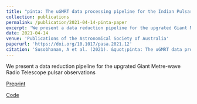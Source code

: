 ```yaml
---
title: "pinta: The uGMRT data processing pipeline for the Indian Pulsar Timing Array"
collection: publications
permalink: /publication/2021-04-14-pinta-paper
excerpt: 'We present a data reduction pipeline for the upgrated Giant Metre-wave Radio Telescope pulsar observations.'
date: 2021-04-14
venue: 'Publications of the Astronomical Society of Australia'
paperurl: 'https://doi.org/10.1017/pasa.2021.12'
citation: 'Susobhanan, A et al. (2021). &quot;pinta: The uGMRT data processing pipeline for the Indian Pulsar Timing Array.&quot; <i>PASA</i>. 38, e017.'
---
```

We present a data reduction pipeline for the upgrated Giant Metre-wave Radio Telescope pulsar observations

[Preprint](https://arxiv.org/abs/2007.02930)

[Code](https://github.com/abhisrkckl/pinta)
